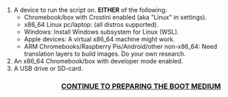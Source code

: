 1. A device to run the script on. **EITHER** of the following:
    * Chromebook/box with Crostini enabled (aka "Linux" in settings).
    * x86_64 Linux pc/laptop: (all distros supported).
    * Windows: Install Windows subsystem for Linux (WSL).
    * Apple devices: A virtual x86_64 machine might work.
    * ARM Chromebooks/Raspberry Pis/Android/other non-x86_64: Need translation layers to build images. Do your own 
      research.
2. An x86_64 Chromebook/box with developer mode enabled.
3. A USB drive or SD-card.

<h3 align="right"><a href="Preparing the boot medium">CONTINUE TO PREPARING THE BOOT MEDIUM</a></h3>